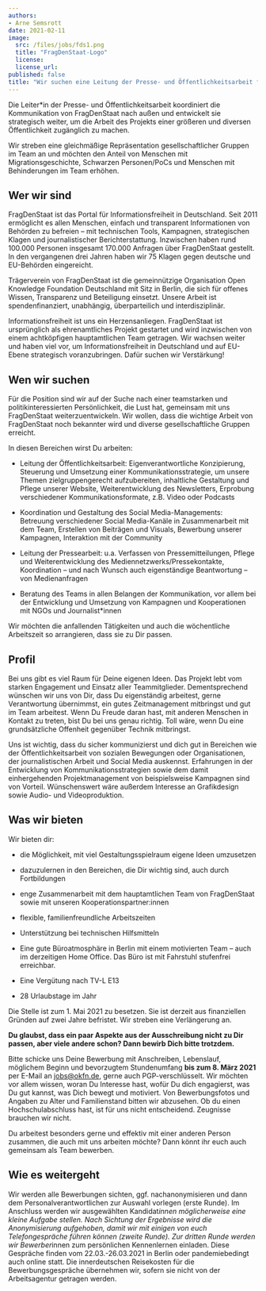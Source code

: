 ```yaml
---
authors: 
- Arne Semsrott
date: 2021-02-11
image:
  src: /files/jobs/fds1.png
  title: "FragDenStaat-Logo"
  license:
  license_url: 
published: false
title: "Wir suchen eine Leitung der Presse- und Öffentlichkeitsarbeit für FragDenStaat!" 
---
```


Die Leiter*in der Presse- und Öffentlichkeitsarbeit koordiniert die Kommunikation von FragDenStaat nach außen und entwickelt sie strategisch weiter, um die Arbeit des Projekts einer größeren und diversen Öffentlichkeit zugänglich zu machen.

Wir streben eine gleichmäßige Repräsentation gesellschaftlicher Gruppen im Team an und möchten den Anteil von Menschen mit Migrationsgeschichte, Schwarzen Personen/PoCs und Menschen mit Behinderungen im Team erhöhen.

## Wer wir sind

FragDenStaat ist das Portal für Informationsfreiheit in Deutschland. Seit 2011 ermöglicht es allen Menschen, einfach und transparent Informationen von Behörden zu befreien – mit technischen Tools, Kampagnen, strategischen Klagen und journalistischer Berichterstattung. Inzwischen haben rund 100.000 Personen insgesamt 170.000 Anfragen über FragDenStaat gestellt. In den vergangenen drei Jahren haben wir 75 Klagen gegen deutsche und EU-Behörden eingereicht.

Trägerverein von FragDenStaat ist die gemeinnützige Organisation Open Knowledge Foundation Deutschland mit Sitz in Berlin, die sich für offenes Wissen, Transparenz und Beteiligung einsetzt. Unsere Arbeit ist spendenfinanziert, unabhängig, überparteilich und interdisziplinär.

Informationsfreiheit ist uns ein Herzensanliegen. FragDenStaat ist ursprünglich als ehrenamtliches Projekt gestartet und wird inzwischen von einem achtköpfigen hauptamtlichen Team getragen. Wir wachsen weiter und haben viel vor, um Informationsfreiheit in Deutschland und auf EU-Ebene strategisch voranzubringen. Dafür suchen wir Verstärkung!

## Wen wir suchen

Für die Position sind wir auf der Suche nach einer teamstarken und politikinteressierten Persönlichkeit, die Lust hat, gemeinsam mit uns FragDenStaat weiterzuentwickeln. Wir wollen, dass die wichtige Arbeit von FragDenStaat noch bekannter wird und diverse gesellschaftliche Gruppen erreicht.

In diesen Bereichen wirst Du arbeiten: 

- Leitung der Öffentlichkeitsarbeit: Eigenverantwortliche Konzipierung, Steuerung und Umsetzung einer Kommunikationsstrategie, um unsere Themen zielgruppengerecht aufzubereiten, inhaltliche Gestaltung und Pflege unserer Website, Weiterentwicklung des Newsletters, Erprobung verschiedener Kommunikationsformate, z.B. Video oder Podcasts

- Koordination und Gestaltung des Social Media-Managements: Betreuung verschiedener Social Media-Kanäle in Zusammenarbeit mit dem Team, Erstellen von Beiträgen und Visuals, Bewerbung unserer Kampagnen, Interaktion mit der Community

- Leitung der Pressearbeit: u.a. Verfassen von Pressemitteilungen, Pflege und Weiterentwicklung des Mediennetzwerks/Pressekontakte, Koordination – und nach Wunsch auch eigenständige Beantwortung – von Medienanfragen

- Beratung des Teams in allen Belangen der Kommunikation, vor allem bei der Entwicklung und Umsetzung von Kampagnen und Kooperationen mit NGOs und Journalist*innen

Wir möchten die anfallenden Tätigkeiten und auch die wöchentliche Arbeitszeit so arrangieren, dass sie zu Dir passen.


## Profil

Bei uns gibt es viel Raum für Deine eigenen Ideen. Das Projekt lebt vom starken Engagement und Einsatz aller Teammitglieder. Dementsprechend wünschen wir uns von Dir, dass Du eigenständig arbeitest, gerne Verantwortung übernimmst, ein gutes Zeitmanagement mitbringst und gut im Team arbeitest. Wenn Du Freude daran hast, mit anderen Menschen in Kontakt zu treten, bist Du bei uns genau richtig. Toll wäre, wenn Du eine grundsätzliche Offenheit gegenüber Technik mitbringst.

Uns ist wichtig, dass du sicher kommunizierst und dich gut in Bereichen wie der Öffentlichkeitsarbeit von sozialen Bewegungen oder Organisationen, der journalistischen Arbeit und Social Media auskennst. Erfahrungen in der Entwicklung von Kommunikationsstrategien sowie dem damit einhergehenden Projektmanagement von beispielsweise Kampagnen sind von Vorteil. Wünschenswert wäre außerdem Interesse an Grafikdesign sowie Audio- und Videoproduktion.

## Was wir bieten

Wir bieten dir:
 
- die Möglichkeit, mit viel Gestaltungsspielraum eigene Ideen umzusetzen

- dazuzulernen in den Bereichen, die Dir wichtig sind, auch durch Fortbildungen

- enge Zusammenarbeit mit dem hauptamtlichen Team von FragDenStaat sowie mit unseren Kooperationspartner:innen

- flexible, familienfreundliche Arbeitszeiten

- Unterstützung bei technischen Hilfsmitteln

- Eine gute Büroatmosphäre in Berlin mit einem motivierten Team – auch im derzeitigen Home Office. Das Büro ist mit Fahrstuhl stufenfrei erreichbar.

- Eine Vergütung nach TV-L E13

- 28 Urlaubstage im Jahr

Die Stelle ist zum 1. Mai 2021 zu besetzen. Sie ist derzeit aus finanziellen Gründen auf zwei Jahre befristet. Wir streben eine Verlängerung an.

**Du glaubst, dass ein paar Aspekte aus der Ausschreibung nicht zu Dir passen, aber viele andere schon? Dann bewirb Dich bitte trotzdem.**

Bitte schicke uns Deine Bewerbung mit Anschreiben, Lebenslauf, möglichem Beginn und bevorzugtem Stundenumfang **bis zum 8. März 2021** per E-Mail an jobs@okfn.de, gerne auch PGP-verschlüsselt. Wir möchten vor allem wissen, woran Du Interesse hast, wofür Du dich engagierst, was Du gut kannst, was Dich bewegt und motiviert. Von Bewerbungsfotos und Angaben zu Alter und Familienstand bitten wir abzusehen. Ob du einen Hochschulabschluss hast, ist für uns nicht entscheidend. Zeugnisse brauchen wir nicht.

Du arbeitest besonders gerne und effektiv mit einer anderen Person zusammen, die auch mit uns arbeiten möchte? Dann könnt ihr euch auch gemeinsam als Team bewerben. 

## Wie es weitergeht

Wir werden alle Bewerbungen sichten, ggf. nachanonymisieren und dann dem Personalverantwortlichen zur Auswahl vorlegen (erste Runde). Im Anschluss werden wir ausgewählten Kandidat*innen möglicherweise eine kleine Aufgabe stellen. Nach Sichtung der Ergebnisse wird die Anonymisierung aufgehoben, damit wir mit einigen von euch Telefongespräche führen können (zweite Runde). Zur dritten Runde werden wir Bewerber*innen zum persönlichen Kennenlernen einladen. Diese Gespräche finden vom 22.03.-26.03.2021 in Berlin oder pandemiebedingt auch online statt. Die innerdeutschen Reisekosten für die Bewerbungsgespräche übernehmen wir, sofern sie nicht von der Arbeitsagentur getragen werden. 
